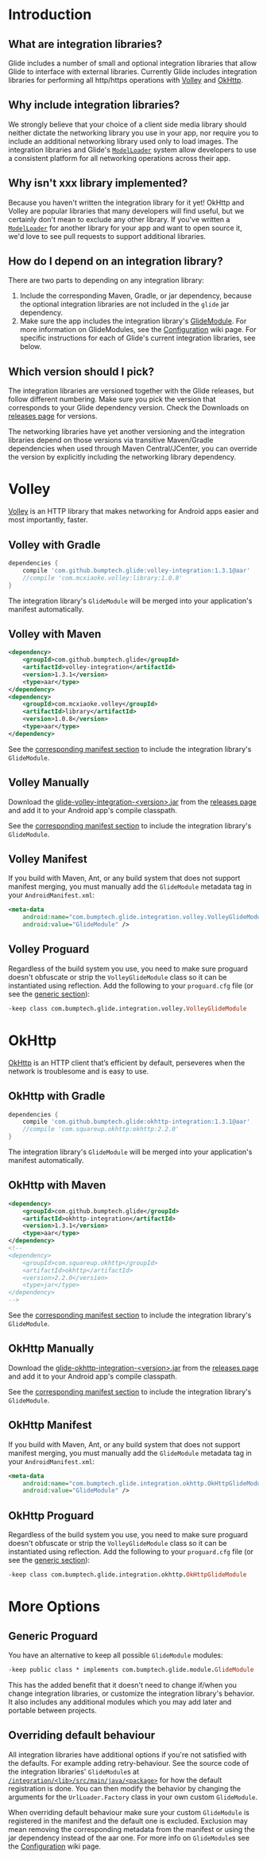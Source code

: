 # Introduction

## What are integration libraries?
Glide includes a number of small and optional integration libraries that allow Glide to interface with external libraries. Currently Glide includes integration libraries for performing all http/https operations with [Volley][1] and [OkHttp][2].

## Why include integration libraries?
We strongly believe that your choice of a client side media library should neither dictate the networking library you use in your app, nor require you to include an additional networking library used only to load images. The integration libraries and Glide's [`ModelLoader`][4] system allow developers to use a consistent platform for all networking operations across their app.

## Why isn't xxx library implemented?
Because you haven't written the integration library for it yet! OkHttp and Volley are popular libraries that many developers will find useful, but we certainly don't mean to exclude any other library. If you've written a [`ModelLoader`][4] for another library for your app and want to open source it, we'd love to see pull requests to support additional libraries.

## How do I depend on an integration library?
There are two parts to depending on any integration library:

 1. Include the corresponding Maven, Gradle, or jar dependency, because the optional integration libraries are not included in the `glide` jar dependency.
 2. Make sure the app includes the integration library's [GlideModule][5].
 For more information on GlideModules, see the [Configuration][6] wiki page.
 For specific instructions for each of Glide's current integration libraries, see below.

## Which version should I pick?
The integration libraries are versioned together with the Glide releases, but follow different numbering. Make sure you pick the version that corresponds to your Glide dependency version. Check the Downloads on [releases page][7] for versions.

The networking libraries have yet another versioning and the integration libraries depend on those versions via transitive Maven/Gradle dependencies when used through Maven Central/JCenter, you can override the version by explicitly including the networking library dependency.

# Volley
[Volley][1] is an HTTP library that makes networking for Android apps easier and most importantly, faster.

## Volley with Gradle

```gradle
dependencies {
    compile 'com.github.bumptech.glide:volley-integration:1.3.1@aar'
    //compile 'com.mcxiaoke.volley:library:1.0.8'
}
```

The integration library's `GlideModule` will be merged into your application's manifest automatically.

## Volley with Maven

```xml
<dependency>
    <groupId>com.github.bumptech.glide</groupId>
    <artifactId>volley-integration</artifactId>
    <version>1.3.1</version>
    <type>aar</type>
</dependency>
<dependency>
    <groupId>com.mcxiaoke.volley</groupId>
    <artifactId>library</artifactId>
    <version>1.0.8</version>
    <type>aar</type>
</dependency>
```
See the [corresponding manifest section](#volley-manifest) to include the integration library's `GlideModule`.

## Volley Manually
Download the [glide-volley-integration-\<version\>.jar][8] from the [releases page][7] and add it to your Android app's compile classpath.

See the [corresponding manifest section](#volley-manifest) to include the integration library's `GlideModule`.

## Volley Manifest
If you build with Maven, Ant, or any build system that does not support manifest merging, you must manually add the `GlideModule` metadata tag in your `AndroidManifest.xml`:

```xml
<meta-data
    android:name="com.bumptech.glide.integration.volley.VolleyGlideModule"
    android:value="GlideModule" />
```

## Volley Proguard

Regardless of the build system you use, you need to make sure proguard doesn't obfuscate or strip the `VolleyGlideModule` class so it can be instantiated using reflection. Add the following to your `proguard.cfg` file (or see the [generic section](#generic-proguard)):

```pro
-keep class com.bumptech.glide.integration.volley.VolleyGlideModule
```

# OkHttp
[OkHttp][2] is an HTTP client that’s efficient by default, perseveres when the network is troublesome and is easy to use.

## OkHttp with Gradle

```gradle
dependencies {
    compile 'com.github.bumptech.glide:okhttp-integration:1.3.1@aar'
    //compile 'com.squareup.okhttp:okhttp:2.2.0'
}
```

The integration library's `GlideModule` will be merged into your application's manifest automatically.

## OkHttp with Maven

```xml
<dependency>
    <groupId>com.github.bumptech.glide</groupId>
    <artifactId>okhttp-integration</artifactId>
    <version>1.3.1</version>
    <type>aar</type>
</dependency>
<!--
<dependency>
    <groupId>com.squareup.okhttp</groupId>
    <artifactId>okhttp</artifactId>
    <version>2.2.0</version>
    <type>jar</type>
</dependency>
-->
```
See the [corresponding manifest section](#okhttp-manifest) to include the integration library's `GlideModule`.

## OkHttp Manually
Download the [glide-okhttp-integration-\<version\>.jar][9] from the [releases page][7] and add it to your Android app's compile classpath.

See the [corresponding manifest section](#okhttp-manifest) to include the integration library's `GlideModule`.

## OkHttp Manifest
If you build with Maven, Ant, or any build system that does not support manifest merging, you must manually add the `GlideModule` metadata tag in your `AndroidManifest.xml`:

```xml
<meta-data
    android:name="com.bumptech.glide.integration.okhttp.OkHttpGlideModule"
    android:value="GlideModule" />
```

## OkHttp Proguard

Regardless of the build system you use, you need to make sure proguard doesn't obfuscate or strip the `VolleyGlideModule` class so it can be instantiated using reflection. Add the following to your `proguard.cfg` file (or see the [generic section](#generic-proguard)):

```pro
-keep class com.bumptech.glide.integration.okhttp.OkHttpGlideModule
```

# More Options

## Generic Proguard
You have an alternative to keep all possible `GlideModule` modules:

```pro
-keep public class * implements com.bumptech.glide.module.GlideModule
```

This has the added benefit that it doesn't need to change if/when you change integration libraries, or customize the integration library's behavior. It also includes any additional modules which you may add later and portable between projects.

## Overriding default behaviour
All integration libraries have additional options if you're not satisfied with the defaults. For example adding retry-behaviour. See the source code of the integration libraries' `GlideModule`s at [`/integration/<lib>/src/main/java/<package>`][10] for how the default registration is done. You can then modify the behavior by changing the arguments for the `UrlLoader.Factory` class in your own custom `GlideModule`.

When overriding default behaviour make sure your custom `GlideModule` is registered in the manifest and the default one is excluded. Exclusion may mean removing the corresponding metadata from the manifest or using the jar dependency instead of the aar one. For more info on `GlideModule`s see the [Configuration][6] wiki page.

[1]: http://developer.android.com/training/volley/index.html
[2]: http://square.github.io/okhttp/
[3]: http://developer.android.com/reference/java/net/HttpURLConnection.html
[4]: http://bumptech.github.io/glide/javadocs/latest/com/bumptech/glide/load/model/ModelLoader.html
[5]: https://github.com/bumptech/glide/blob/master/library/src/main/java/com/bumptech/glide/module/GlideModule.java
[6]: https://github.com/bumptech/glide/wiki/Configuration
[7]: https://github.com/bumptech/glide/releases
[8]: https://github.com/bumptech/glide/releases/download/v3.6.1/glide-volley-integration-1.3.1.jar
[9]: https://github.com/bumptech/glide/releases/download/v3.6.1/glide-okhttp-integration-1.3.1.jar
[10]: https://github.com/bumptech/glide/tree/3.0/integration